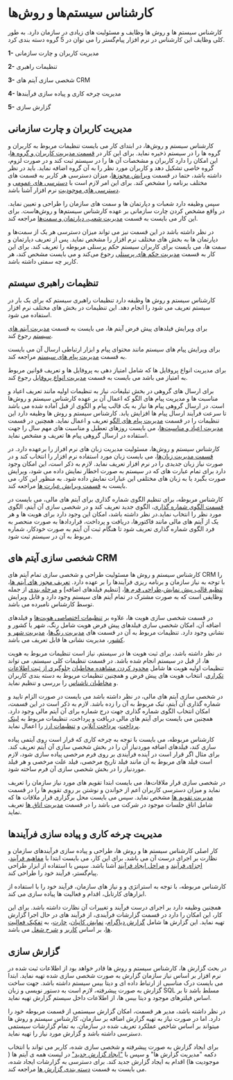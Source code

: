 
# کارشناس سیستم‌ها و روش‌ها


کارشناس سیستم ها و روش ها وظایف و مسئولیت های زیادی در سازمان دارد. به طور کلی وظایف این کارشناس در نرم افزار پیام‌گستر را می توان در 5 گروه دسته بندی کرد.

**1-**	مدیریت کاربران و چارت سازمانی

**2-**	تنظیمات راهبری

**3-**	شخصی سازی آیتم های CRM

**4-**	مدیریت چرخه کاری و پیاده سازی فرآیندها

**5-**	گزارش سازی 


## مدیریت کاربران و چارت سازمانی

کارشناس سیستم و روش‌ها، در ابتدای کار می بایست تنظیمات مربوط به کاربران و گروه ها را در سیستم ذخیره نماید. برای این کار در [قسمت مدیریت کاربران و گروه ها](http://septadocs.1st.co.com/payamgostar/documents/%D9%85%D8%B3%D8%AA%D9%86%D8%AF%D8%A7%D8%AA-%D8%A2%D9%85%D9%88%D8%B2%D8%B4%DB%8C?selectedId=a1dbe416-b043-4d85-f5f7-08d7db063b50&menuItemType=2#)، این امکان را دارد کاربران و مشخصات آن ها را در سیستم ثبت کند و در صورت لزوم، گروه خاصی تشکیل دهد و کاربران مورد نظر را به آن گروه اضافه نماید. باید در نظر داشته باشد، حتما در قسمت [ویرایش مجوزها](http://septadocs.1st.co.com/payamgostar/documents/%D9%85%D8%B3%D8%AA%D9%86%D8%AF%D8%A7%D8%AA-%D8%A2%D9%85%D9%88%D8%B2%D8%B4%DB%8C?selectedId=a1dbe416-b043-4d85-f5f7-08d7db063b50&menuItemType=2#)، میزان دسترسی هر کاربر به قسمت های مختلف برنامه را مشخص کند. برای این امر لازم است با [دسترسی های عمومی](http://septadocs.1st.co.com/payamgostar/documents/%D9%85%D8%B3%D8%AA%D9%86%D8%AF%D8%A7%D8%AA-%D8%A2%D9%85%D9%88%D8%B2%D8%B4%DB%8C?selectedId=a1dbe416-b043-4d85-f5f7-08d7db063b50&menuItemType=2#) و [دسترسی های موجودیت](http://septadocs.1st.co.com/payamgostar/documents/%D9%85%D8%B3%D8%AA%D9%86%D8%AF%D8%A7%D8%AA-%D8%A2%D9%85%D9%88%D8%B2%D8%B4%DB%8C?selectedId=a1dbe416-b043-4d85-f5f7-08d7db063b50&menuItemType=2#) نرم افزار آشنا باشد.

سپس وظیفه دارد شعبات و دپارتمان ها و سمت های سازمان را طراحی و تعیین نماید. در واقع مشخص کردن چارت سازمانی بر عهده کارشناس سیستم‌ها و روش‌هاست. برای این کار می بایست به قسمت [مدیریت شعب، دپارتمان و سمت‌ها](http://septadocs.1st.co.com/payamgostar/documents/%D9%85%D8%B3%D8%AA%D9%86%D8%AF%D8%A7%D8%AA-%D8%A2%D9%85%D9%88%D8%B2%D8%B4%DB%8C?selectedId=a1dbe416-b043-4d85-f5f7-08d7db063b50&menuItemType=2#) مراجعه کند.

در نظر داشته باشد در این قسمت نیز می تواند میزان دسترسی هر یک از سمت‌ها و دپارتمان ها به بخش های مختلف نرم افزار را مشخص نماید. پس از تعریف دپارتمان و سمت ها، می بایست برای کاربران سیستم حکم پرسنلی مربوطه را تعریف کند. برای این کار به قسمت [مدیریت حکم های پرسنلی](http://septadocs.1st.co.com/payamgostar/documents/%D9%85%D8%B3%D8%AA%D9%86%D8%AF%D8%A7%D8%AA-%D8%A2%D9%85%D9%88%D8%B2%D8%B4%DB%8C?selectedId=a1dbe416-b043-4d85-f5f7-08d7db063b50&menuItemType=2#) رجوع می‌کند و می بایست مشخص کند، هر کاربر چه سمتی داشته باشد.


## تنظیمات راهبری سیستم 


کارشناس سیستم و روش ها وظیفه دارد تنظیمات راهبری سیستم که برای یک بار در سیستم تعریف می شود را انجام دهد. این تنظیمات در بخش های مختلف نرم افزار استفاده می شود.

برای ویرایش فیلدهای پیش فرض آیتم ها، می بایست به قسمت [مدیریت آیتم های سیستم](http://septadocs.1st.co.com/payamgostar/documents/%D9%85%D8%AF%DB%8C%D8%B1%DB%8C%D8%AA-%D8%A2%DB%8C%D8%AA%D9%85%E2%80%8C%D9%87%D8%A7%DB%8C-%D8%B3%DB%8C%D8%B3%D8%AA%D9%85?selectedId=c6fcb067-33da-43bf-53fd-08d966729247&menuItemType=1&versionId=) رجوع کند.

برای ویرایش پیام های سیستم مانند محتوای پیام و ابزار ارتباطی ارسال آن می بایست به قسمت [مدیریت پیام های سیستم](http://septadocs.1st.co.com/payamgostar/documents/%D9%85%D8%AF%DB%8C%D8%B1%DB%8C%D8%AA-%D9%BE%DB%8C%D8%A7%D9%85%E2%80%8C%D9%87%D8%A7%DB%8C-%D8%B3%DB%8C%D8%B3%D8%AA%D9%85%DB%8C-?selectedId=cb5106db-c482-4da9-5404-08d966729247&menuItemType=1&versionId=) مراجعه کند.

برای مدیریت انواع پروفایل ها که شامل امتیاز دهی به پروفایل ها و تعریف قوانین مربوط به امتیاز می باشد می بایست به قسمت [مدیریت انواع پروفایل](http://septadocs.1st.co.com/payamgostar/documents/%D9%85%D8%B3%D8%AA%D9%86%D8%AF%D8%A7%D8%AA-%D8%A2%D9%85%D9%88%D8%B2%D8%B4%DB%8C?selectedId=a1dbe416-b043-4d85-f5f7-08d7db063b50&menuItemType=2#) رجوع کند.

برای ارسال های گروهی در بخش تبلیغات، نیاز به تنظیمات اولیه مانند تعریف اعیاد و مناسبت ها و مدیریت پیام های الگو که اعمال آن بر عهده کارشناس سیستم و روش‌ها است. در ارسال گروهی پیام ها نیاز به یک قالب پیام و الگوی از قبل آماده شده می باشد تا سرعت فرآیند ارسال پیام ها افزایش یابد. کارشناس سیستم و روش ها وظیفه دارد این تنظیمات را در قسمت [مدیریت پیام های الگو](http://septadocs.1st.co.com/payamgostar/documents/%D9%85%D8%AF%DB%8C%D8%B1%DB%8C%D8%AA-%D9%BE%DB%8C%D8%A7%D9%85%E2%80%8C%D9%87%D8%A7%DB%8C-%D8%A7%D9%84%DA%AF%D9%88-?selectedId=7af631c5-9c84-464f-183f-08d97813eb03&menuItemType=1&versionId=) تعریف و اعمال نماید. همچنین در قسمت [مدیریت اعیاد و مناسبت‌ها](http://septadocs.1st.co.com/payamgostar/documents/%D9%85%D8%AF%DB%8C%D8%B1%DB%8C%D8%AA-%D8%A7%D8%B9%DB%8C%D8%A7%D8%AF-%D9%88-%D9%85%D9%86%D8%A7%D8%B3%D8%A8%D8%AA%E2%80%8C%D9%87%D8%A7?selectedId=ec1d1000-4f20-4e6c-53f6-08d966729247&menuItemType=1&versionId=)، می بایست روزهای تعطیل و مناسبت های مهم سال را جهت استفاده در ارسال گروهی پیام ها تعریف و مشخص نماید.

کارشناس سیستم و روش‌ها، مسئولیت مدیریت زبان های نرم افراز را برعهده دارد. در [قسمت مدیریت زبان‌ها](http://septadocs.1st.co.com/payamgostar/documents/%D8%AA%D8%B9%D8%B1%DB%8C%D9%81-%D8%B2%D8%A8%D8%A7%D9%86-%D8%AC%D8%AF%DB%8C%D8%AF?selectedId=d83cb477-bba1-eb11-a032-ac1f6bc6cd90&menuItemType=1&versionId=)، می بایست زبان مورد استفاده نرم افزار را انتخاب کند و در صورت نیاز زبان جدیدی را در نرم افزار تعریف نماید. لازم به ذکر است، این امکان وجود دارد برای تمام عبارت های که در سیستم به صورت اخطار نمایش داده می شود، ویرایش صورت بگیرد یا به زبان های مختلفی این عبارات نمایش داده شود. به منظور این کار، می بایست به [قسمت ویرایش عبارت ها](http://septadocs.1st.co.com/payamgostar/documents/%D9%88%DB%8C%D8%B1%D8%A7%DB%8C%D8%B4-%D8%B9%D8%A8%D8%A7%D8%B1%D8%AA%E2%80%8C%D9%87%D8%A7%DB%8C-%D9%86%D8%B1%D9%85%E2%80%8C%D8%A7%D9%81%D8%B2%D8%A7%D8%B1?selectedId=d93cb477-bba1-eb11-a032-ac1f6bc6cd90&menuItemType=1&versionId=) مراجعه کند.

کارشناس مربوطه، برای تنظیم الگوی شماره گذاری برای آیتم های مالی، می بایست در[ قسمت الگوی شماره گذاری](http://septadocs.1st.co.com/payamgostar/documents/%D8%AA%D9%86%D8%B8%DB%8C%D9%85-%D8%A7%D9%84%DA%AF%D9%88%DB%8C-%D8%B4%D9%85%D8%A7%D8%B1%D9%87-%DA%AF%D8%B0%D8%A7%D8%B1%DB%8C?selectedId=104f20b7-c1f4-4515-53e8-08d966729247&menuItemType=1&versionId=)، الگوی جدید تعریف کند و در شخصی سازی آن آیتم، الگوی مورد نظر را انتخاب نماید.در نظر داشته باشد، امکان این وجود دارد برای هویت ها و هر یک از آیتم های مالی مانند فاکتور‌ها، دریافت و پرداخت، قراردادها به صورت منحصر به فرد الگوی شماره گذاری تعریف شود تا هنگام ثبت آن آیتم به صورت خودکار، شماره مربوط به آن در سیستم ثبت شود.


## شخصی سازی آیتم های CRM


کارشناس سیستم و روش ها مسئولیت طراحی و شخصی سازی تمام آیتم های CRM را با توجه به نیاز سازمان و برنامه ریزی فرآیندها را بر عهده دارد. [تعریف مجوز های آیتم ها](http://septadocs.1st.co.com/payamgostar/documents/%D9%85%D8%B3%D8%AA%D9%86%D8%AF%D8%A7%D8%AA-%D8%A2%D9%85%D9%88%D8%B2%D8%B4%DB%8C?selectedId=a1dbe416-b043-4d85-f5f7-08d7db063b50&menuItemType=2#)، [تنظیم قالب پیش نمایش](http://septadocs.1st.co.com/payamgostar/documents/%D9%85%D8%B3%D8%AA%D9%86%D8%AF%D8%A7%D8%AA-%D8%A2%D9%85%D9%88%D8%B2%D8%B4%DB%8C?selectedId=a1dbe416-b043-4d85-f5f7-08d7db063b50&menuItemType=2#)،[طراحی فرم ها](http://septadocs.1st.co.com/payamgostar/documents/%D9%85%D8%B3%D8%AA%D9%86%D8%AF%D8%A7%D8%AA-%D8%A2%D9%85%D9%88%D8%B2%D8%B4%DB%8C?selectedId=a1dbe416-b043-4d85-f5f7-08d7db063b50&menuItemType=2#)، [تنظیم فیلدهای اضافه] و  [مرحله بندی](http://septadocs.1st.co.com/payamgostar/documents/%D9%85%D8%B3%D8%AA%D9%86%D8%AF%D8%A7%D8%AA-%D8%A2%D9%85%D9%88%D8%B2%D8%B4%DB%8C?selectedId=a1dbe416-b043-4d85-f5f7-08d7db063b50&menuItemType=2#) از جمله وظایفی است که به صورت مشترک در تمام آیتم های سیستم وجود دارد و قابل ویرایش توسط کارشناس نامبرده می باشد.

در قسمت شخصی سازی هویت ها، علاوه بر [تنظیمات اختصاصی هویت‌ها](http://septadocs.1st.co.com/payamgostar/documents/%D9%85%D8%B3%D8%AA%D9%86%D8%AF%D8%A7%D8%AA-%D8%A2%D9%85%D9%88%D8%B2%D8%B4%DB%8C?selectedId=a1dbe416-b043-4d85-f5f7-08d7db063b50&menuItemType=2#) و فیلدهای اضافه آن، امکان شخصی سازی فیلدهای پیش فرض هویت شامل رنگ، شهر یا کشور و نشانی وجود دارد. تنظیمات مربوط به آن در قسمت های [مدیریت رنگ‌ها](http://septadocs.1st.co.com/payamgostar/documents/%D9%85%D8%B3%D8%AA%D9%86%D8%AF%D8%A7%D8%AA-%D8%A2%D9%85%D9%88%D8%B2%D8%B4%DB%8C?selectedId=a1dbe416-b043-4d85-f5f7-08d7db063b50&menuItemType=2#)، [مدیریت شهر و کشور](http://septadocs.1st.co.com/payamgostar/documents/%D9%85%D8%B3%D8%AA%D9%86%D8%AF%D8%A7%D8%AA-%D8%A2%D9%85%D9%88%D8%B2%D8%B4%DB%8C?selectedId=a1dbe416-b043-4d85-f5f7-08d7db063b50&menuItemType=2#)، مدیریت نشانی ها قابل تعریف می باشد.

در نظر داشته باشد، برای ثبت هویت ها در سیستم، نیاز است تنظیمات مربوط به هویت ها، از قبل در سیستم انجام شده باشد. در قسمت تنظیمات کلی سیستم، می تواند تنظیمات اولیه هویت ها شامل [محدود کردن مشاهده مخاطبان](http://septadocs.1st.co.com/payamgostar/documents/%D9%85%D8%B3%D8%AA%D9%86%D8%AF%D8%A7%D8%AA-%D8%A2%D9%85%D9%88%D8%B2%D8%B4%DB%8C?selectedId=a1dbe416-b043-4d85-f5f7-08d7db063b50&menuItemType=2#) [جلوگیری از ثبت اطلاعات تکراری](http://septadocs.1st.co.com/payamgostar/documents/%D9%85%D8%B3%D8%AA%D9%86%D8%AF%D8%A7%D8%AA-%D8%A2%D9%85%D9%88%D8%B2%D8%B4%DB%8C?selectedId=a1dbe416-b043-4d85-f5f7-08d7db063b50&menuItemType=2#)، انتخاب هویت های پیش فرض و همچنین تنظیمات مربوط به دسته بندی کاربران و  [مخاطبان ناشناس](http://septadocs.1st.co.com/payamgostar/documents/%D9%85%D8%B3%D8%AA%D9%86%D8%AF%D8%A7%D8%AA-%D8%A2%D9%85%D9%88%D8%B2%D8%B4%DB%8C?selectedId=a1dbe416-b043-4d85-f5f7-08d7db063b50&menuItemType=2#) را بررسی و تنظیم نماید.

در شخصی سازی آیتم های مالی، در نظر داشته باشد می بایست در صورت الزام تایید و شماره گذاری آن آیتم، تیک مربوط به آن را زده باشد. لازم به ذکر است در این قسمت، امکان انتخاب الگوی شماره گذاری جهت درج شماره برای آن آیتم مالی وجود دارد. 
همچنین می بایست برای آیتم های مالی دریافت و پرداخت،  تنظیمات  مربوط به [لینک پرداخت](http://septadocs.1st.co.com/payamgostar/documents/%D8%AA%D9%86%D8%B8%DB%8C%D9%85%D8%A7%D8%AA-%D9%84%DB%8C%D9%86%DA%A9-%D9%BE%D8%B1%D8%AF%D8%A7%D8%AE%D8%AA-?selectedId=eeb28d71-860a-4244-5475-08d966729247&menuItemType=1&versionId=)، [پرداخت آنلاین](http://septadocs.1st.co.com/payamgostar/documents/%D8%AA%D9%86%D8%B8%DB%8C%D9%85%D8%A7%D8%AA-%D9%BE%D8%B1%D8%AF%D8%A7%D8%AE%D8%AA-%D8%A2%D9%86%D9%84%D8%A7%DB%8C%D9%86-?selectedId=6112c82e-2739-4882-535a-08d966729247&menuItemType=1&versionId=) و [تنظیمات ارز](http://septadocs.1st.co.com/payamgostar/documents/%D8%AA%D9%86%D8%B8%DB%8C%D9%85%D8%A7%D8%AA-%D8%A7%D8%B1%D8%B2?selectedId=16c24dd9-0d7b-476c-c948-08d94a98a2ce&menuItemType=1&versionId=) را اعمال نماید.


کارشناس مربوطه، می بایست با توجه به چرخه کاری که قرار است روی آیتمی پیاده سازی کند، فیلدهای اضافه موردنیاز آن را در بخش شخصی سازی آن آیتم تعریف کند. برای مثال اگر قرار است در آینده فرآیندی بر روی فرم مرخصی پیاده سازی شود، لازم است فیلد های مربوط به آن مانند فیلد تاریخ مرخصی، فیلد علت مرخصی و هر فیلد موردنیاز را در بخش شخصی سازی آن فرم ساخته شود.

در شخصی سازی قرار ملاقات‌ها، می بایست ابتدا تقویم های مورد نیاز سازمان را تعریف نماید و میزان دسترسی کاربران اعم از خواندن و نوشتن بر روی تقویم ها را در قسمت [مدیریت تقویم ها](http://septadocs.1st.co.com/payamgostar/documents/%D9%85%D8%AF%DB%8C%D8%B1%DB%8C%D8%AA-%D8%AA%D9%82%D9%88%DB%8C%D9%85%E2%80%8C%D9%87%D8%A7?selectedId=dcd1eeee-bd4d-440a-540b-08d966729247&menuItemType=1&versionId=) مشخص نماید. سپس می بایست محل برگزاری قرار ملاقات ها که شامل اتاق جلسات موجود در شرکت می باشد را در قسمت [مدیریت اتاق ها](http://septadocs.1st.co.com/payamgostar/documents/%D9%85%D8%AF%DB%8C%D8%B1%DB%8C%D8%AA-%D8%A7%D8%AA%D8%A7%D9%82%E2%80%8C%D9%87%D8%A7?selectedId=0b8c5907-a144-4caf-53f4-08d966729247&menuItemType=1&versionId=) تعریف نماید.


## مدیریت چرخه کاری و پیاده سازی فرآیندها


کار اصلی کارشناس سیستم ها و روش ها، طراحی و  پیاده سازی فرآیندهای سازمان و نظارت بر اجرای درست آن می باشد.
برای این کار، می بایست ابتدا با [مفاهیم فرآیند](http://septadocs.1st.co.com/payamgostar/documents/%D9%85%D8%B3%D8%AA%D9%86%D8%AF%D8%A7%D8%AA-%D8%A2%D9%85%D9%88%D8%B2%D8%B4%DB%8C?selectedId=a1dbe416-b043-4d85-f5f7-08d7db063b50&menuItemType=2#)، [اجزای فرآیند](http://septadocs.1st.co.com/payamgostar/documents/%D9%85%D8%B3%D8%AA%D9%86%D8%AF%D8%A7%D8%AA-%D8%A2%D9%85%D9%88%D8%B2%D8%B4%DB%8C?selectedId=a1dbe416-b043-4d85-f5f7-08d7db063b50&menuItemType=2#) و [مراحل ایجاد فرآیند](http://septadocs.1st.co.com/payamgostar/documents/%D9%85%D8%B3%D8%AA%D9%86%D8%AF%D8%A7%D8%AA-%D8%A2%D9%85%D9%88%D8%B2%D8%B4%DB%8C?selectedId=a1dbe416-b043-4d85-f5f7-08d7db063b50&menuItemType=2#) آشنا باشد. سپس با استفاده از ابزار طراحی پیام‌گستر، فرآیند خود را طراحی کند.

کارشناس مربوطه، با توجه به استراتژی و و نیاز های سازمان، فرآیند خود را با استفاده از ابزارهای کارتابل، اقدام و فعالیت ها پیاده سازی می کند.

همچنین وظیفه دارد بر اجرای درست فرآیند و تغییرات آن نظارت داشته باشد. برای این کار، این امکان را دارد در قسمت گزارشات فرآیندی، از فرآیند های در حال اجرا گزارش تهیه نماید. این گزارش ها شامل [گزارش دیاگرام](http://septadocs.1st.co.com/payamgostar/documents/%D9%85%D8%B3%D8%AA%D9%86%D8%AF%D8%A7%D8%AA-%D8%A2%D9%85%D9%88%D8%B2%D8%B4%DB%8C?selectedId=a1dbe416-b043-4d85-f5f7-08d7db063b50&menuItemType=2#)، [نمایش کانبان](http://septadocs.1st.co.com/payamgostar/documents/%D9%85%D8%B3%D8%AA%D9%86%D8%AF%D8%A7%D8%AA-%D8%A2%D9%85%D9%88%D8%B2%D8%B4%DB%8C?selectedId=a1dbe416-b043-4d85-f5f7-08d7db063b50&menuItemType=2#)، [چارت](http://septadocs.1st.co.com/payamgostar/documents/%D9%85%D8%B3%D8%AA%D9%86%D8%AF%D8%A7%D8%AA-%D8%A2%D9%85%D9%88%D8%B2%D8%B4%DB%8C?selectedId=a1dbe416-b043-4d85-f5f7-08d7db063b50&menuItemType=2#)، به [تفکیک فعالیت ها](http://septadocs.1st.co.com/payamgostar/documents/%D9%85%D8%B3%D8%AA%D9%86%D8%AF%D8%A7%D8%AA-%D8%A2%D9%85%D9%88%D8%B2%D8%B4%DB%8C?selectedId=a1dbe416-b043-4d85-f5f7-08d7db063b50&menuItemType=2#)، بر اساس [کاربر](http://septadocs.1st.co.com/payamgostar/documents/%D9%85%D8%B3%D8%AA%D9%86%D8%AF%D8%A7%D8%AA-%D8%A2%D9%85%D9%88%D8%B2%D8%B4%DB%8C?selectedId=a1dbe416-b043-4d85-f5f7-08d7db063b50&menuItemType=2#) و [شرح شغل](http://septadocs.1st.co.com/payamgostar/documents/%D9%85%D8%B3%D8%AA%D9%86%D8%AF%D8%A7%D8%AA-%D8%A2%D9%85%D9%88%D8%B2%D8%B4%DB%8C?selectedId=a1dbe416-b043-4d85-f5f7-08d7db063b50&menuItemType=2#) می باشد.


## گزارش سازی


در بحث گزارش ها، کارشناس سیستم و روش ها قادر خواهد بود از اطلاعات ثبت شده در نرم افزار بر اساس نیاز سازمان گزارش به صورت شخصی سازی شده تهیه نماید. ابتدا می بایست درک مناسبی از ارتباط داده ای و دیتا بیس سیستم داشته باشد. جهت ساخت گزارش به صورت پیشرفته، لازم است به دستور نویسی و زبان SQL  مسلط باشد تا بر اساس فیلترهای موجود و دیتا بیس ها، از اطلاعات داخل سیستم گزارش تهیه نماید.

در نظر داشته باشد، مدیر هر قسمت، امکان گزارش سیستمی از قسمت مربوطه خود را دارد. اما در صورت نیاز به تهیه گزارش اضافه بر سازمان، کارشناس سیستم و روش ها میتواند بر اساس شاخص عملکرد تعریف شده در سازمان، به تمام گزارشات سیستمی دسترسی داشته باشد و گزارش مورد نیاز را تهیه نماید.

برای ایجاد گزارش به صورت پیشرفته و شخصی سازی شده، کاربر می تواند با انتخاب دکمه "مدیریت گزارش ها" و سپس با ["ایجاد گزارش جدید"](http://septadocs.1st.co.com/payamgostar/documents/%D9%85%D8%B3%D8%AA%D9%86%D8%AF%D8%A7%D8%AA-%D8%A2%D9%85%D9%88%D8%B2%D8%B4%DB%8C?selectedId=a1dbe416-b043-4d85-f5f7-08d7db063b50&menuItemType=2#) در لیست همه ی آیتم ها ( موجودیت ها) اقدام به ایجاد گزارش جدید کند. برای دسترسی به گزارشات ایجاد شده، می بایست به قسمت [دسته بندی گزارش ها](http://septadocs.1st.co.com/payamgostar/documents/%D9%85%D8%B3%D8%AA%D9%86%D8%AF%D8%A7%D8%AA-%D8%A2%D9%85%D9%88%D8%B2%D8%B4%DB%8C?selectedId=a1dbe416-b043-4d85-f5f7-08d7db063b50&menuItemType=2#) مراجعه کند.
